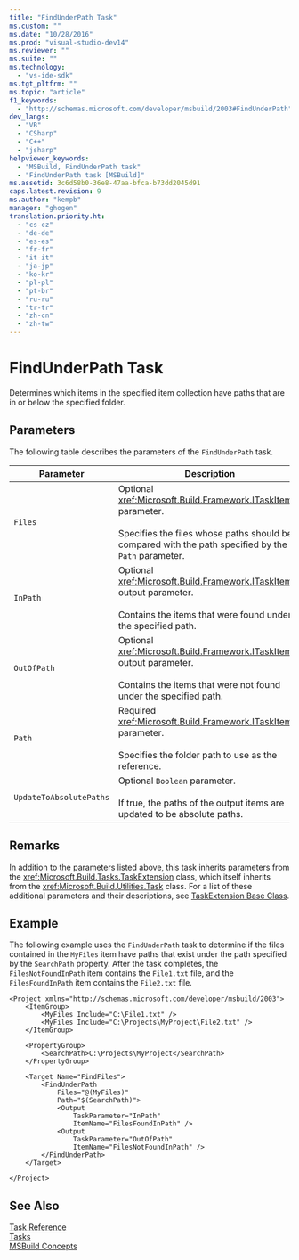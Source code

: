 ```yaml
---
title: "FindUnderPath Task"
ms.custom: ""
ms.date: "10/28/2016"
ms.prod: "visual-studio-dev14"
ms.reviewer: ""
ms.suite: ""
ms.technology: 
  - "vs-ide-sdk"
ms.tgt_pltfrm: ""
ms.topic: "article"
f1_keywords: 
  - "http://schemas.microsoft.com/developer/msbuild/2003#FindUnderPath"
dev_langs: 
  - "VB"
  - "CSharp"
  - "C++"
  - "jsharp"
helpviewer_keywords: 
  - "MSBuild, FindUnderPath task"
  - "FindUnderPath task [MSBuild]"
ms.assetid: 3c6d58b0-36e8-47aa-bfca-b73dd2045d91
caps.latest.revision: 9
ms.author: "kempb"
manager: "ghogen"
translation.priority.ht: 
  - "cs-cz"
  - "de-de"
  - "es-es"
  - "fr-fr"
  - "it-it"
  - "ja-jp"
  - "ko-kr"
  - "pl-pl"
  - "pt-br"
  - "ru-ru"
  - "tr-tr"
  - "zh-cn"
  - "zh-tw"
---
```

# FindUnderPath Task
Determines which items in the specified item collection have paths that are in or below the specified folder.  
  
## Parameters  
 The following table describes the parameters of the `FindUnderPath` task.  
  
|Parameter|Description|  
|---------------|-----------------|  
|`Files`|Optional <xref:Microsoft.Build.Framework.ITaskItem>`[]` parameter.<br /><br /> Specifies the files whose paths should be compared with the path specified by the `Path` parameter.|  
|`InPath`|Optional <xref:Microsoft.Build.Framework.ITaskItem>`[]` output parameter.<br /><br /> Contains the items that were found under the specified path.|  
|`OutOfPath`|Optional <xref:Microsoft.Build.Framework.ITaskItem>`[]` output parameter.<br /><br /> Contains the items that were not found under the specified path.|  
|`Path`|Required <xref:Microsoft.Build.Framework.ITaskItem> parameter.<br /><br /> Specifies the folder path to use as the reference.|  
|`UpdateToAbsolutePaths`|Optional `Boolean` parameter.<br /><br /> If true, the paths of the output items are updated to be absolute paths.|  
  
## Remarks  
 In addition to the parameters listed above, this task inherits parameters from the <xref:Microsoft.Build.Tasks.TaskExtension> class, which itself inherits from the <xref:Microsoft.Build.Utilities.Task> class. For a list of these additional parameters and their descriptions, see [TaskExtension Base Class](../msbuild/taskextension-base-class.md).  
  
## Example  
 The following example uses the `FindUnderPath` task to determine if the files contained in the `MyFiles` item have paths that exist under the path specified by the `SearchPath` property. After the task completes, the `FilesNotFoundInPath` item contains the `File1.txt` file, and the `FilesFoundInPath` item contains the `File2.txt` file.  
  
```  
<Project xmlns="http://schemas.microsoft.com/developer/msbuild/2003">  
    <ItemGroup>  
        <MyFiles Include="C:\File1.txt" />  
        <MyFiles Include="C:\Projects\MyProject\File2.txt" />  
    </ItemGroup>  
  
    <PropertyGroup>  
        <SearchPath>C:\Projects\MyProject</SearchPath>  
    </PropertyGroup>  
  
    <Target Name="FindFiles">  
        <FindUnderPath  
            Files="@(MyFiles)"  
            Path="$(SearchPath)">  
            <Output  
                TaskParameter="InPath"  
                ItemName="FilesFoundInPath" />  
            <Output  
                TaskParameter="OutOfPath"  
                ItemName="FilesNotFoundInPath" />  
        </FindUnderPath>  
    </Target>  
  
</Project>  
```  
  
## See Also  
 [Task Reference](../msbuild/msbuild-task-reference.md)   
 [Tasks](../msbuild/msbuild-tasks.md)   
 [MSBuild Concepts](../msbuild/msbuild-concepts.md)